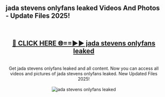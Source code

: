 <h2>jada stevens onlyfans leaked Videos And Photos - Update Files 2025!</h2>
<br>
<div align="center">
<h2><a href="https://top-ai-tools.click/QrbHav" rel="nofollow">🔴 CLICK HERE 🌐==►► jada stevens onlyfans leaked</a></h2>
<br>
Get jada stevens onlyfans leaked and all content. Now you can access all videos and pictures of jada stevens onlyfans leaked. New Updated Files 2025!
<br>
<br>
<a href="https://top-ai-tools.click/QrbHav" rel="nofollow" data-target="animated-image.originalLink"><img src="https://i.ibb.co.com/WyWwxjT/player-gif2.gif" alt="jada stevens onlyfans leaked" style="max-width: 100%; display: inline-block;" data-target="animated-image.originalImage"></a>
</div>
<br>